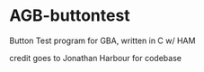 # AGB-buttontest
Button Test program for GBA, written in C w/ HAM

credit goes to Jonathan Harbour for codebase

